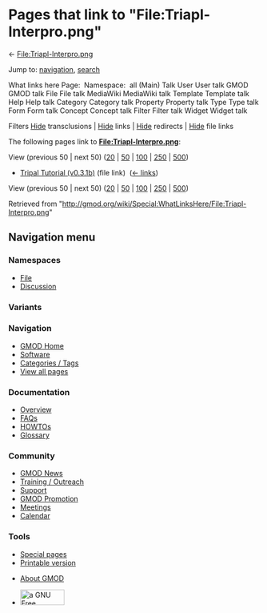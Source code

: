 <div id="mw-page-base" class="noprint">

</div>

<div id="mw-head-base" class="noprint">

</div>

<div id="content" class="mw-body" role="main">

<span id="top"></span>

<div id="mw-js-message" style="display:none;">

</div>



# <span dir="auto">Pages that link to "File:Triapl-Interpro.png"</span>

<div id="bodyContent">

<div id="contentSub">

←
[File:Triapl-Interpro.png](/wiki/File:Triapl-Interpro.png "File:Triapl-Interpro.png")

</div>

<div id="jump-to-nav" class="mw-jump">

Jump to: [navigation](#mw-navigation), [search](#p-search)

</div>

<div id="mw-content-text">

What links here Page:  Namespace:  all (Main) Talk User User talk GMOD
GMOD talk File File talk MediaWiki MediaWiki talk Template Template talk
Help Help talk Category Category talk Property Property talk Type Type
talk Form Form talk Concept Concept talk Filter Filter talk Widget
Widget talk

Filters
[Hide](/mediawiki/index.php?title=Special:WhatLinksHere/File:Triapl-Interpro.png&hidetrans=1 "Special:WhatLinksHere/File:Triapl-Interpro.png")
transclusions \|
[Hide](/mediawiki/index.php?title=Special:WhatLinksHere/File:Triapl-Interpro.png&hidelinks=1 "Special:WhatLinksHere/File:Triapl-Interpro.png")
links \|
[Hide](/mediawiki/index.php?title=Special:WhatLinksHere/File:Triapl-Interpro.png&hideredirs=1 "Special:WhatLinksHere/File:Triapl-Interpro.png")
redirects \|
[Hide](/mediawiki/index.php?title=Special:WhatLinksHere/File:Triapl-Interpro.png&hideimages=1 "Special:WhatLinksHere/File:Triapl-Interpro.png")
file links

The following pages link to
**[File:Triapl-Interpro.png](/wiki/File:Triapl-Interpro.png "File:Triapl-Interpro.png")**:

View (previous 50 \| next 50)
([20](/mediawiki/index.php?title=Special:WhatLinksHere/File:Triapl-Interpro.png&limit=20 "Special:WhatLinksHere/File:Triapl-Interpro.png")
\|
[50](/mediawiki/index.php?title=Special:WhatLinksHere/File:Triapl-Interpro.png&limit=50 "Special:WhatLinksHere/File:Triapl-Interpro.png")
\|
[100](/mediawiki/index.php?title=Special:WhatLinksHere/File:Triapl-Interpro.png&limit=100 "Special:WhatLinksHere/File:Triapl-Interpro.png")
\|
[250](/mediawiki/index.php?title=Special:WhatLinksHere/File:Triapl-Interpro.png&limit=250 "Special:WhatLinksHere/File:Triapl-Interpro.png")
\|
[500](/mediawiki/index.php?title=Special:WhatLinksHere/File:Triapl-Interpro.png&limit=500 "Special:WhatLinksHere/File:Triapl-Interpro.png"))

- [Tripal Tutorial
  (v0.3.1b)](/wiki/Tripal_Tutorial_(v0.3.1b) "Tripal Tutorial (v0.3.1b)")
  (file link) ‎ <span class="mw-whatlinkshere-tools">([←
  links](/mediawiki/index.php?title=Special:WhatLinksHere&target=Tripal+Tutorial+%28v0.3.1b%29 "Special:WhatLinksHere"))</span>

View (previous 50 \| next 50)
([20](/mediawiki/index.php?title=Special:WhatLinksHere/File:Triapl-Interpro.png&limit=20 "Special:WhatLinksHere/File:Triapl-Interpro.png")
\|
[50](/mediawiki/index.php?title=Special:WhatLinksHere/File:Triapl-Interpro.png&limit=50 "Special:WhatLinksHere/File:Triapl-Interpro.png")
\|
[100](/mediawiki/index.php?title=Special:WhatLinksHere/File:Triapl-Interpro.png&limit=100 "Special:WhatLinksHere/File:Triapl-Interpro.png")
\|
[250](/mediawiki/index.php?title=Special:WhatLinksHere/File:Triapl-Interpro.png&limit=250 "Special:WhatLinksHere/File:Triapl-Interpro.png")
\|
[500](/mediawiki/index.php?title=Special:WhatLinksHere/File:Triapl-Interpro.png&limit=500 "Special:WhatLinksHere/File:Triapl-Interpro.png"))

</div>

<div class="printfooter">

Retrieved from
"<http://gmod.org/wiki/Special:WhatLinksHere/File:Triapl-Interpro.png>"

</div>

<div id="catlinks" class="catlinks catlinks-allhidden">

</div>

<div class="visualClear">

</div>

</div>

</div>

<div id="mw-navigation">

## Navigation menu

<div id="mw-head">



<div id="left-navigation">

<div id="p-namespaces" class="vectorTabs" role="navigation"
aria-labelledby="p-namespaces-label">

### Namespaces

- <span id="ca-nstab-image"><a href="/wiki/File:Triapl-Interpro.png" accesskey="c"
  title="View the file page [c]">File</a></span>
- <span id="ca-talk"><a
  href="/mediawiki/index.php?title=File_talk:Triapl-Interpro.png&amp;action=edit&amp;redlink=1"
  accesskey="t"
  title="Discussion about the content page [t]">Discussion</a></span>

</div>

<div id="p-variants" class="vectorMenu emptyPortlet" role="navigation"
aria-labelledby="p-variants-label">

### 

### Variants[](#)

<div class="menu">

</div>

</div>

</div>

<div id="right-navigation">





</div>



</div>

</div>

</div>

<div id="mw-panel">

<div id="p-logo" role="banner">

<a href="/wiki/Main_Page"
style="background-image: url(http://gmod.org/images/GMOD-cogs.png);"
title="Visit the main page"></a>

</div>

<div id="p-Navigation" class="portal" role="navigation"
aria-labelledby="p-Navigation-label">

### Navigation

<div class="body">

- <span id="n-GMOD-Home">[GMOD Home](/wiki/Main_Page)</span>
- <span id="n-Software">[Software](/wiki/GMOD_Components)</span>
- <span id="n-Categories-.2F-Tags">[Categories /
  Tags](/wiki/Categories)</span>
- <span id="n-View-all-pages">[View all
  pages](/wiki/Special:AllPages)</span>

</div>

</div>

<div id="p-Documentation" class="portal" role="navigation"
aria-labelledby="p-Documentation-label">

### Documentation

<div class="body">

- <span id="n-Overview">[Overview](/wiki/Overview)</span>
- <span id="n-FAQs">[FAQs](/wiki/Category:FAQ)</span>
- <span id="n-HOWTOs">[HOWTOs](/wiki/Category:HOWTO)</span>
- <span id="n-Glossary">[Glossary](/wiki/Glossary)</span>

</div>

</div>

<div id="p-Community" class="portal" role="navigation"
aria-labelledby="p-Community-label">

### Community

<div class="body">

- <span id="n-GMOD-News">[GMOD News](/wiki/GMOD_News)</span>
- <span id="n-Training-.2F-Outreach">[Training /
  Outreach](/wiki/Training_and_Outreach)</span>
- <span id="n-Support">[Support](/wiki/Support)</span>
- <span id="n-GMOD-Promotion">[GMOD
  Promotion](/wiki/GMOD_Promotion)</span>
- <span id="n-Meetings">[Meetings](/wiki/Meetings)</span>
- <span id="n-Calendar">[Calendar](/wiki/Calendar)</span>

</div>

</div>

<div id="p-tb" class="portal" role="navigation"
aria-labelledby="p-tb-label">

### Tools

<div class="body">

- <span id="t-specialpages"><a href="/wiki/Special:SpecialPages" accesskey="q"
  title="A list of all special pages [q]">Special pages</a></span>
- <span id="t-print"><a
  href="/mediawiki/index.php?title=Special:WhatLinksHere/File:Triapl-Interpro.png&amp;printable=yes"
  rel="alternate" accesskey="p"
  title="Printable version of this page [p]">Printable version</a></span>

</div>

</div>

</div>

</div>

<div id="footer" role="contentinfo">

- <span id="footer-places-about">[About
  GMOD](/wiki/GMOD:About "GMOD:About")</span>

<!-- -->

- <span id="footer-copyrightico">[<img src="http://www.gnu.org/graphics/gfdl-logo-small.png" width="88"
  height="31" alt="a GNU Free Documentation License" />](http://www.gnu.org/licenses/fdl-1.3.html)</span>


<div style="clear:both">

</div>

</div>
